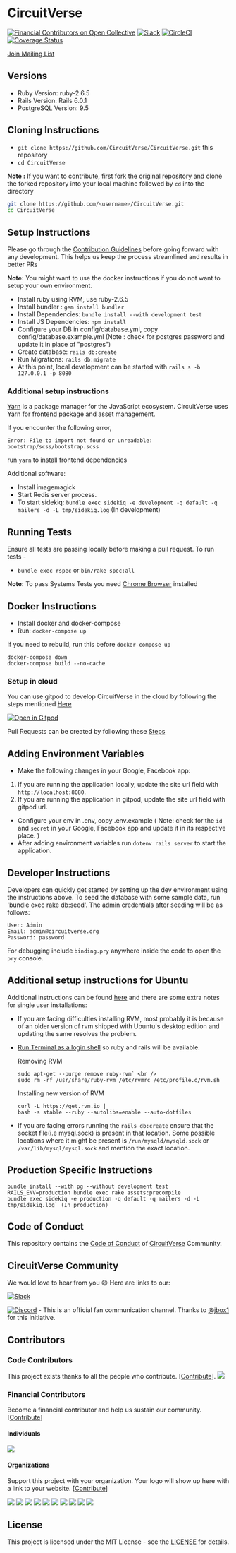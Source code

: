 # CircuitVerse

[![Financial Contributors on Open Collective](https://opencollective.com/CircuitVerse/all/badge.svg?label=financial+contributors)](https://opencollective.com/CircuitVerse) [![Slack](https://img.shields.io/badge/chat-on_slack-pink.svg)](https://join.slack.com/t/circuitverse-team/shared_invite/enQtNjc4MzcyNDE5OTA3LTdjYTM5NjFiZWZlZGI2MmU1MmYzYzczNmZlZDg5MjYxYmQ4ODRjMjQxM2UyMWI5ODUzODQzMDU2ZDEzNjI4NmE)
[![CircleCI](https://circleci.com/gh/CircuitVerse/CircuitVerse.svg?style=svg)](https://circleci.com/gh/CircuitVerse/CircuitVerse)
[![Coverage Status](https://coveralls.io/repos/github/CircuitVerse/CircuitVerse/badge.svg?branch=master)](https://coveralls.io/github/CircuitVerse/CircuitVerse?branch=master)

[Join Mailing List](https://circuitverse.us20.list-manage.com/subscribe?u=89207abda49deef3ba56f1411&id=29473194d6)

## Versions

- Ruby Version: ruby-2.6.5
- Rails Version: Rails 6.0.1
- PostgreSQL Version: 9.5

## Cloning Instructions

- `git clone https://github.com/CircuitVerse/CircuitVerse.git` this repository
- `cd CircuitVerse`

**Note :** If you want to contribute, first fork the original repository and clone the forked repository into your local machine followed by ```cd``` into the directory

```sh
git clone https://github.com/<username>/CircuitVerse.git
cd CircuitVerse
```

## Setup Instructions

Please go through the [Contribution Guidelines](CONTRIBUTING.md) before going forward with any development. This helps us keep the process streamlined and results in better PRs

**Note:** You might want to use the docker instructions if you do not want to setup your own environment.

* Install ruby using RVM, use ruby-2.6.5
* Install bundler : `gem install bundler`
* Install Dependencies: `bundle install --with development test`
* Install JS Dependencies: `npm install`
* Configure your DB in config/database.yml, copy config/database.example.yml (Note : check for postgres password and update it in place of "postgres")
* Create database: `rails db:create`
* Run Migrations: `rails db:migrate`
* At this point, local development can be started with ```rails s -b 127.0.0.1 -p 8080```

### Additional setup instructions
[Yarn](https://yarnpkg.com/lang/en/) is a package manager for the JavaScript ecosystem.
CircuitVerse uses Yarn for frontend package and asset management.

If you encounter the following error,
```
Error: File to import not found or unreadable: bootstrap/scss/bootstrap.scss
```
run `yarn` to install frontend dependencies

Additional software:
* Install imagemagick
* Start Redis server process.
* To start sidekiq: `bundle exec sidekiq -e development -q default -q mailers -d -L tmp/sidekiq.log` (In development)

## Running Tests

Ensure all tests are passing locally before making a pull request. To run tests -
* `bundle exec rspec` or `bin/rake spec:all`

**Note:** To pass Systems Tests you need [Chrome Browser](https://www.google.com/chrome/browser/desktop/index.html) installed

## Docker Instructions

* Install docker and docker-compose
* Run: `docker-compose up`

If you need to rebuild, run this before `docker-compose up`
```
docker-compose down
docker-compose build --no-cache
```

### Setup in cloud
You can use gitpod to develop CircuitVerse in the cloud by following the steps mentioned [Here](https://github.com/CircuitVerse/CircuitVerse/wiki/Development-on-Gitpod)

[![Open in Gitpod](https://gitpod.io/button/open-in-gitpod.svg)](https://gitpod.io/#https://github.com/CircuitVerse/CircuitVerse)

Pull Requests can be created by following these [Steps](https://github.com/CircuitVerse/CircuitVerse/wiki/Pull-Requests-using-Gitpod)

## Adding Environment Variables
* Make the following changes in your Google, Facebook app:
1.  If you are running the application locally, update the site url field with ``http://localhost:8080``.
2.  If you are running the application in gitpod, update the site url field with gitpod url.
* Configure your env in .env, copy .env.example ( Note: check for the ``id`` and ``secret`` in your Google, Facebook app and update it in its respective place. )
* After adding environment variables run ``dotenv rails server`` to start the application.
## Developer Instructions
Developers can quickly get started by setting up the dev environment using the instructions above. To seed the database with some sample data, run 'bundle exec rake db:seed'. The admin credentials after seeding will be as follows:
```
User: Admin
Email: admin@circuitverse.org
Password: password
```

For debugging include `binding.pry` anywhere inside the code to open the `pry` console.

## Additional setup instructions for Ubuntu
Additional instructions can be found [here](https://www.howtoforge.com/tutorial/ubuntu-ruby-on-rails/) and there are some extra notes for single user installations:

- If you are facing difficulties installing RVM, most probably it is because of an older version of rvm shipped with Ubuntu's desktop edition and updating the same resolves the problem.
- [Run Terminal as a login shell](https://rvm.io/integration/gnome-terminal/) so ruby and rails will be available.

  Removing RVM
  ```
  sudo apt-get --purge remove ruby-rvm` <br />
  sudo rm -rf /usr/share/ruby-rvm /etc/rvmrc /etc/profile.d/rvm.sh
  ```
  Installing new version of RVM
  ```
  curl -L https://get.rvm.io |
  bash -s stable --ruby --autolibs=enable --auto-dotfiles
  ```
- If you are facing errors running the `rails db:create` ensure that the socket file(i.e mysql.sock) is present in that location.   Some possible locations where it might be present is `/run/mysqld/mysqld.sock`  or `/var/lib/mysql/mysql.sock` and mention the exact location.


## Production Specific Instructions

```
bundle install --with pg --without development test
RAILS_ENV=production bundle exec rake assets:precompile
bundle exec sidekiq -e production -q default -q mailers -d -L tmp/sidekiq.log` (In production)
```

## Code of Conduct

This repository contains the [Code of Conduct](./code-of-conduct.md) of [CircuitVerse](https://circuitverse.org) Community.

## CircuitVerse Community

We would love to hear from you :smile:
Here are links to our:

[![Slack](https://img.shields.io/badge/chat-on_slack-pink.svg)](https://join.slack.com/t/circuitverse-team/shared_invite/enQtNjc4MzcyNDE5OTA3LTdjYTM5NjFiZWZlZGI2MmU1MmYzYzczNmZlZDg5MjYxYmQ4ODRjMjQxM2UyMWI5ODUzODQzMDU2ZDEzNjI4NmE)

[![Discord](https://img.shields.io/discord/552660710232948749.svg)](https://discord.gg/95x8H7b) - This is an official fan communication channel. Thanks to [@jbox1](https://github.com/jbox144) for this initiative.

## Contributors

### Code Contributors

This project exists thanks to all the people who contribute. [[Contribute](CONTRIBUTING.md)].
<a href="https://github.com/CircuitVerse/CircuitVerse/graphs/contributors"><img src="https://opencollective.com/CircuitVerse/contributors.svg?width=890&button=false" /></a>

### Financial Contributors

Become a financial contributor and help us sustain our community. [[Contribute](https://opencollective.com/CircuitVerse/contribute)]

#### Individuals

<a href="https://opencollective.com/CircuitVerse"><img src="https://opencollective.com/CircuitVerse/individuals.svg?width=890"></a>

#### Organizations

Support this project with your organization. Your logo will show up here with a link to your website. [[Contribute](https://opencollective.com/CircuitVerse/contribute)]

<a href="https://opencollective.com/CircuitVerse/organization/0/website"><img src="https://opencollective.com/CircuitVerse/organization/0/avatar.svg"></a>
<a href="https://opencollective.com/CircuitVerse/organization/1/website"><img src="https://opencollective.com/CircuitVerse/organization/1/avatar.svg"></a>
<a href="https://opencollective.com/CircuitVerse/organization/2/website"><img src="https://opencollective.com/CircuitVerse/organization/2/avatar.svg"></a>
<a href="https://opencollective.com/CircuitVerse/organization/3/website"><img src="https://opencollective.com/CircuitVerse/organization/3/avatar.svg"></a>
<a href="https://opencollective.com/CircuitVerse/organization/4/website"><img src="https://opencollective.com/CircuitVerse/organization/4/avatar.svg"></a>
<a href="https://opencollective.com/CircuitVerse/organization/5/website"><img src="https://opencollective.com/CircuitVerse/organization/5/avatar.svg"></a>
<a href="https://opencollective.com/CircuitVerse/organization/6/website"><img src="https://opencollective.com/CircuitVerse/organization/6/avatar.svg"></a>
<a href="https://opencollective.com/CircuitVerse/organization/7/website"><img src="https://opencollective.com/CircuitVerse/organization/7/avatar.svg"></a>
<a href="https://opencollective.com/CircuitVerse/organization/8/website"><img src="https://opencollective.com/CircuitVerse/organization/8/avatar.svg"></a>
<a href="https://opencollective.com/CircuitVerse/organization/9/website"><img src="https://opencollective.com/CircuitVerse/organization/9/avatar.svg"></a>

## License

This project is licensed under the MIT License - see the [LICENSE](LICENSE) for details.
